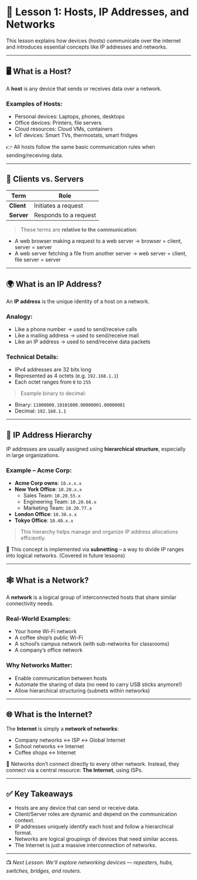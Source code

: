 # 📘 Lesson 1: Hosts, IP Addresses, and Networks

This lesson explains how devices (hosts) communicate over the internet and introduces essential concepts like IP addresses and networks.

---

## 🖥️ What is a Host?

A **host** is any device that sends or receives data over a network.

### Examples of Hosts:
- Personal devices: Laptops, phones, desktops
- Office devices: Printers, file servers
- Cloud resources: Cloud VMs, containers
- IoT devices: Smart TVs, thermostats, smart fridges

👉 All hosts follow the same basic communication rules when sending/receiving data.

---

## 🤝 Clients vs. Servers

| Term | Role |
|------|------|
| **Client** | Initiates a request |
| **Server** | Responds to a request |

> These terms are **relative to the communication**:
- A web browser making a request to a web server → browser = client, server = server
- A web server fetching a file from another server → web server = client, file server = server

---

## 🌍 What is an IP Address?

An **IP address** is the unique identity of a host on a network.

### Analogy:
- Like a phone number → used to send/receive calls
- Like a mailing address → used to send/receive mail
- Like an IP address → used to send/receive data packets

### Technical Details:
- IPv4 addresses are 32 bits long
- Represented as 4 octets (e.g. `192.168.1.1`)
- Each octet ranges from `0` to `255`

> Example binary to decimal:
- Binary: `11000000.10101000.00000001.00000001`
- Decimal: `192.168.1.1`

---

## 🧭 IP Address Hierarchy

IP addresses are usually assigned using **hierarchical structure**, especially in large organizations.

### Example – Acme Corp:

- **Acme Corp owns**: `10.x.x.x`
- **New York Office**: `10.20.x.x`
    - Sales Team: `10.20.55.x`
    - Engineering Team: `10.20.66.x`
    - Marketing Team: `10.20.77.x`
- **London Office**: `10.30.x.x`
- **Tokyo Office**: `10.40.x.x`

> This hierarchy helps manage and organize IP address allocations efficiently.

🧠 This concept is implemented via **subnetting** – a way to divide IP ranges into logical networks. (Covered in future lessons)

---

## 🕸️ What is a Network?

A **network** is a logical group of interconnected hosts that share similar connectivity needs.

### Real-World Examples:
- Your home Wi-Fi network
- A coffee shop’s public Wi-Fi
- A school’s campus network (with sub-networks for classrooms)
- A company’s office network

### Why Networks Matter:
- Enable communication between hosts
- Automate the sharing of data (no need to carry USB sticks anymore!)
- Allow hierarchical structuring (subnets within networks)

---

## 🌐 What is the Internet?

The **Internet** is simply a **network of networks**:
- Company networks ↔ ISP ↔ Global Internet
- School networks ↔ Internet
- Coffee shops ↔ Internet

🧩 Networks don’t connect directly to every other network. Instead, they connect via a central resource: **The Internet**, using ISPs.

---

## ✅ Key Takeaways

- Hosts are any device that can send or receive data.
- Client/Server roles are dynamic and depend on the communication context.
- IP addresses uniquely identify each host and follow a hierarchical format.
- Networks are logical groupings of devices that need similar access.
- The Internet is just a massive interconnection of networks.

---

📺 _Next Lesson: We'll explore networking devices — repeaters, hubs, switches, bridges, and routers._

